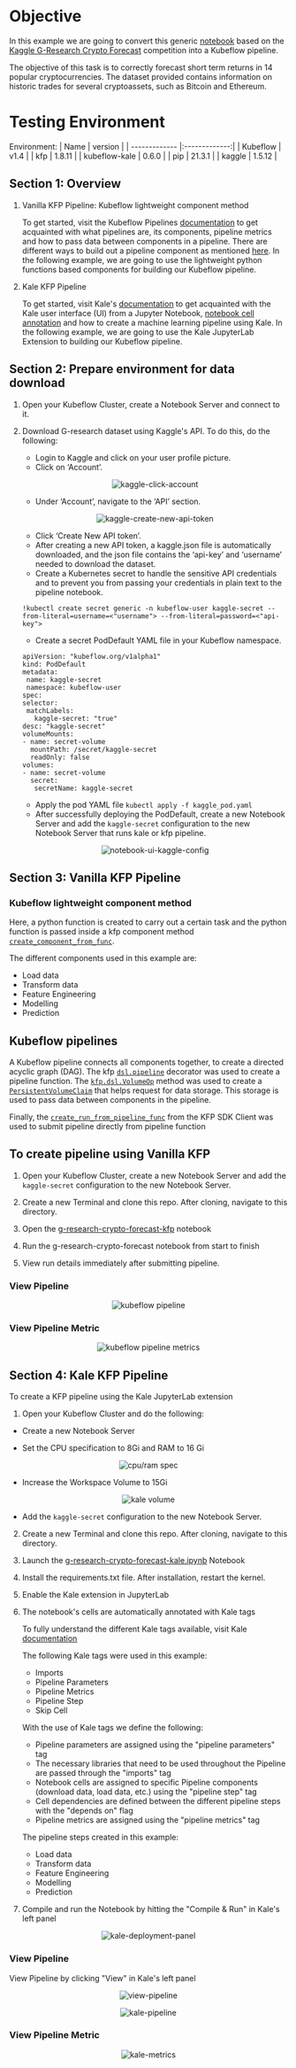 # Objective
In this example we are going to convert this generic [notebook](https://github.com/josepholaide/examples/blob/G-research-crypto-forecasting/G-research-crypto-forecasting-kaggle-competition/g-research-crypto-forecast-kale.ipynb) based on the [Kaggle G-Research Crypto Forecast](https://www.kaggle.com/competitions/g-research-crypto-forecasting/overview) competition into a Kubeflow pipeline.

The objective of this task is to correctly forecast short term returns in 14 popular cryptocurrencies.
The dataset provided contains information on historic trades for several cryptoassets, such as Bitcoin and Ethereum.

# Testing Environment

Environment:
| Name        | version           | 
| ------------- |:-------------:|
| Kubeflow      | v1.4   |
| kfp           | 1.8.11 |
| kubeflow-kale | 0.6.0  |
| pip           | 21.3.1 |
| kaggle        | 1.5.12 |


## Section 1: Overview

1. Vanilla KFP Pipeline: Kubeflow lightweight component method

   To get started, visit the Kubeflow Pipelines [documentation](https://www.kubeflow.org/docs/components/pipelines/sdk/) 
   to get acquainted with what pipelines are, its components, pipeline metrics and how to pass data between components in a pipeline. 
   There are different ways to build out a pipeline component as mentioned [here](https://www.kubeflow.org/docs/components/pipelines/sdk/build-pipeline/#building-pipeline-components). 
   In the following example, we are going to use the lightweight python functions based components for building our Kubeflow pipeline.

2. Kale KFP Pipeline

   To get started, visit Kale's [documentation](https://docs.arrikto.com/user/kale/index.html) to get acquainted with the 
   Kale user interface (UI) from a Jupyter Notebook, [notebook cell annotation](https://docs.arrikto.com/user/kale/jupyterlab/annotate.html) 
   and how to create a machine learning pipeline using Kale.
   In the following example, we are going to use the Kale JupyterLab Extension to building our Kubeflow pipeline.
   
## Section 2: Prepare environment for data download

1. Open your Kubeflow Cluster, create a Notebook Server and connect to it.

2. Download G-research dataset using Kaggle's API. To do this, do the following:
   
   * Login to Kaggle and click on your user profile picture.
   * Click on ‘Account’.
   
   <p align=center>
   <img src="https://github.com/josepholaide/examples/blob/G-research-crypto-forecasting/G-research-crypto-forecasting-kaggle-competition/images/kaggle-account.PNG?raw=true" alt="kaggle-click-account"/>
   </p>
   
   * Under ‘Account’, navigate to the ‘API’ section.
   
   <p align=center>
   <img src="https://github.com/josepholaide/examples/blob/master/jpx-tokyo-stock-exchange-kaggle-competition/images/kaggle-create-new-api-token.PNG?raw=true" alt="kaggle-create-new-api-token"/>
   </p>
   
   * Click ‘Create New API token’.
   * After creating a new API token, a kaggle.json file is automatically downloaded, and the json file contains the ‘api-key’ and ‘username’ needed to download the dataset.
    * Create a Kubernetes secret to handle the sensitive API credentials and to prevent you from passing your credentials in plain text to the pipeline notebook.
    ```
    !kubectl create secret generic -n kubeflow-user kaggle-secret --from-literal=username=<"username"> --from-literal=password=<"api-key">
    ```
    * Create a secret PodDefault YAML file in your Kubeflow namespace.
    ```
   apiVersion: "kubeflow.org/v1alpha1"
   kind: PodDefault
   metadata:
     name: kaggle-secret
     namespace: kubeflow-user
   spec:
    selector:
     matchLabels:
       kaggle-secret: "true"
    desc: "kaggle-secret"
    volumeMounts:
    - name: secret-volume
      mountPath: /secret/kaggle-secret
      readOnly: false
    volumes:
    - name: secret-volume
      secret:
       secretName: kaggle-secret
    ```
   * Apply the pod YAML file
   `kubectl apply -f kaggle_pod.yaml` 
   * After successfully deploying the PodDefault, create a new Notebook Server and add the `kaggle-secret` configuration to the new Notebook Server
     that runs kale or kfp pipeline.
   <p align=center>
   <img src="https://github.com/josepholaide/examples/blob/master/jpx-tokyo-stock-exchange-kaggle-competition/images/notebook-ui-kaggle-config.png?raw=true" alt="notebook-ui-kaggle-config"/>
   </p>

## Section 3: Vanilla KFP Pipeline

### Kubeflow lightweight component method
Here, a python function is created to carry out a certain task and the python function is passed inside a kfp component method [`create_component_from_func`](https://kubeflow-pipelines.readthedocs.io/en/latest/source/kfp.components.html#kfp.components.create_component_from_func). 

The different components used in this example are:

- Load data
- Transform data
- Feature Engineering
- Modelling
- Prediction

## Kubeflow pipelines
A Kubeflow pipeline connects all components together, to create a directed acyclic graph (DAG). The kfp [`dsl.pipeline`](https://www.kubeflow.org/docs/components/pipelines/sdk/sdk-overview/) decorator was used to create a pipeline function. 
The [`kfp.dsl.VolumeOp`](https://kubeflow-pipelines.readthedocs.io/en/stable/source/kfp.dsl.html#kfp.dsl.VolumeOp) method was used to create a [`PersistentVolumeClaim`](https://kubernetes.io/docs/concepts/storage/persistent-volumes/) that helps request for data storage. This storage is used to pass data between components in the pipeline.

Finally, the  [`create_run_from_pipeline_func`](https://kubeflow-pipelines.readthedocs.io/en/stable/source/kfp.client.html) from the KFP SDK Client was used to submit pipeline directly from pipeline function

## To create pipeline using Vanilla KFP
   
1. Open your Kubeflow Cluster, create a new Notebook Server and add the `kaggle-secret` configuration to the new Notebook Server.

2. Create a new Terminal and clone this repo. After cloning, navigate to this directory.

3. Open the [g-research-crypto-forecast-kfp](https://github.com/josepholaide/examples/blob/G-research-crypto-forecasting/G-research-crypto-forecasting-kaggle-competition/g-research-crypto-forecast-kfp.ipynb) notebook 
 
4. Run the g-research-crypto-forecast notebook from start to finish

5. View run details immediately after submitting pipeline.

### View Pipeline

<p align=center>
<img src="https://github.com/josepholaide/examples/blob/G-research-crypto-forecasting/G-research-crypto-forecasting-kaggle-competition/images/g-research-crypto-forecast-kfp-pipeline.PNG?raw=true" alt="kubeflow pipeline"/>
 </p>
 
 ### View Pipeline Metric

<p align=center>
<img src="https://github.com/josepholaide/examples/blob/G-research-crypto-forecasting/G-research-crypto-forecasting-kaggle-competition/images/kfp-pipeline-metrics.PNG?raw=true" alt="kubeflow pipeline metrics"/>
 </p>


## Section 4: Kale KFP Pipeline

To create a KFP pipeline using the Kale JupyterLab extension


1. Open your Kubeflow Cluster and do the following: 
  
  * Create a new Notebook Server 

  * Set the CPU specification to 8Gi and RAM to 16 Gi
<p align=center>
<img src="https://github.com/josepholaide/examples/blob/G-research-crypto-forecasting/G-research-crypto-forecasting-kaggle-competition/images/cpu-ram-spec.PNG?raw=true" alt="cpu/ram spec"/>
</p>
  
  * Increase the Workspace Volume to 15Gi 

<p align=center>
<img src="https://github.com/josepholaide/examples/blob/G-research-crypto-forecasting/G-research-crypto-forecasting-kaggle-competition/images/kale-volume.PNG?raw=true" alt="kale volume"/>
</p>
  
  * Add the `kaggle-secret` configuration to the new Notebook Server.

2. Create a new Terminal and clone this repo. After cloning, navigate to this directory.

3. Launch the [g-research-crypto-forecast-kale.ipynb](https://github.com/josepholaide/examples/blob/G-research-crypto-forecasting/G-research-crypto-forecasting-kaggle-competition/g-research-crypto-forecast-kale.ipynb) Notebook

4. Install the requirements.txt file. After installation, restart the kernel.

5. Enable the Kale extension in JupyterLab 

6. The notebook's cells are automatically annotated with Kale tags

   To fully understand the different Kale tags available, visit Kale [documentation](https://docs.arrikto.com/user/kale/jupyterlab/cell-types.html?highlight=pipeline%20metrics#annotate-pipeline-step-cells)
   
   The following Kale tags were used in this example:

   * Imports
   * Pipeline Parameters
   * Pipeline Metrics
   * Pipeline Step
   * Skip Cell
   
   With the use of Kale tags we define the following:

   * Pipeline parameters are assigned using the "pipeline parameters" tag
   * The necessary libraries that need to be used throughout the Pipeline are passed through the "imports" tag
   * Notebook cells are assigned to specific Pipeline components (download data, load data, etc.) using the "pipeline step" tag
   * Cell dependencies are defined between the different pipeline steps with the "depends on" flag
   * Pipeline metrics are assigned using the "pipeline metrics" tag
   
   The pipeline steps created in this example:

   * Load data
   * Transform data
   * Feature Engineering
   * Modelling
   * Prediction

7. Compile and run the Notebook by hitting the "Compile & Run" in Kale's left panel

<p align=center>
<img src="https://github.com/josepholaide/examples/blob/G-research-crypto-forecasting/G-research-crypto-forecasting-kaggle-competition/images/kale-deployment-panel.PNG?raw=true" alt="kale-deployment-panel"/>
 </p>

### View Pipeline

View Pipeline by clicking "View" in Kale's left panel

<p align=center>
<img src="https://github.com/josepholaide/examples/blob/G-research-crypto-forecasting/G-research-crypto-forecasting-kaggle-competition/images/view-pipeline.PNG?raw=true" alt="view-pipeline"/>
 </p>
 
<p align=center>
<img src="https://github.com/josepholaide/examples/blob/G-research-crypto-forecasting/G-research-crypto-forecasting-kaggle-competition/images/g-research-crypto-forecast-kale-pipeline.PNG?raw=true" alt="kale-pipeline"/>
 </p>

 ### View Pipeline Metric

<p align=center>
<img src="https://github.com/josepholaide/examples/blob/G-research-crypto-forecasting/G-research-crypto-forecasting-kaggle-competition/images/kale-pipeline-metrics.PNG?raw=true" alt="kale-metrics"/>
 </p>

